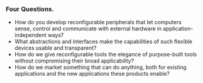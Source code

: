 ### Four Questions.

* How do you develop reconfigurable peripherals that let computers sense, control and communicate with external hardware in application-independent ways?
* What abstractions and interfaces make the capabilities of such flexible devices usable and transparent?
* How do we give reconfigurable tools the elegance of purpose-built tools without compromising their broad applicability?
* How do we market something that can do anything, both for existing applications and the new applications these products enable?
